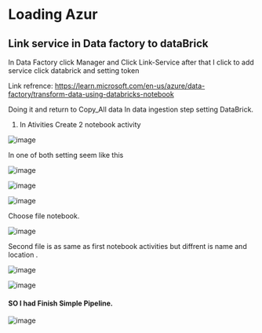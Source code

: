 # Loading Azur

## Link service in Data factory to dataBrick

In Data Factory click Manager and Click Link-Service after that I click to add service click databrick and setting token 

 Link refrence: https://learn.microsoft.com/en-us/azure/data-factory/transform-data-using-databricks-notebook

Doing it and  return to Copy_All data In data ingestion step setting DataBrick.
1. In Ativities Create 2 notebook activity

![image](https://github.com/huytrao/build-simple-pipeline-realtime-with-Azure-data-engineer-project/assets/121539558/1dea8f66-b96b-4e24-aea2-4e019e5dbc0a)

  In one of both setting seem like this

![image](https://github.com/huytrao/build-simple-pipeline-realtime-with-Azure-data-engineer-project/assets/121539558/f64c559a-d107-41d2-8a46-75740eceaa5f)

![image](https://github.com/huytrao/build-simple-pipeline-realtime-with-Azure-data-engineer-project/assets/121539558/14c48c23-440e-4ece-b013-48c12a4b9cfd)

![image](https://github.com/huytrao/build-simple-pipeline-realtime-with-Azure-data-engineer-project/assets/121539558/2039d98b-d519-402b-bef1-3cac5a71028a)

Choose file notebook. 

![image](https://github.com/huytrao/build-simple-pipeline-realtime-with-Azure-data-engineer-project/assets/121539558/8b492346-83db-4be7-a6e5-cea6b67a6150)

Second file is as same as first notebook activities but diffrent is name and location .

![image](https://github.com/huytrao/build-simple-pipeline-realtime-with-Azure-data-engineer-project/assets/121539558/ca1e4a33-92b2-436c-8d02-fc38f8f5f418)




![image](https://github.com/huytrao/build-simple-pipeline-realtime-with-Azure-data-engineer-project/assets/121539558/f47a25c0-db22-42ce-bcf5-d25f66588507)


#### SO I had Finish Simple Pipeline.


![image](https://github.com/huytrao/build-simple-pipeline-realtime-with-Azure-data-engineer-project/assets/121539558/735307ad-f842-4a6c-be09-67fe98f5dc5d)
